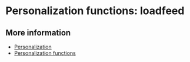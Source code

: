 # Personalization functions: loadfeed

## More information

* [Personalization](./personalization)
* [Personalization functions](./personalization-functions)
